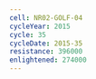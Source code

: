 ```yaml
---
cell: NR02-GOLF-04
cycleYear: 2015
cycle: 35
cycleDate: 2015-35
resistance: 396000
enlightened: 274000
---
```

